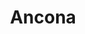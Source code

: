 ---
title: Ancona
date: 
draft: false

# descripcion
description : Aro de plata con piedra cubic

materials: Plata 925

color: Multicolor

dimensions: 1,5cm

code: 01-16-0332

type: "Aros"

categories: []

price: $3.480,00

price_eftvo: $2.955,00

# Images
# first image will be shown in the product page
images:
  # - image: "images/path_to_image"
  # La ubicacion de las imagenes es imagenes/Aros/Aros.Cubic/01-16-0332-ancona
  - image: "./images/aros/cubic/01-16-0332-argolla-mediana-multicolor_a.JPG"
  - image: "./images/aros/cubic/01-16-0332-argolla-mediana-multicolor_b.JPG"
---